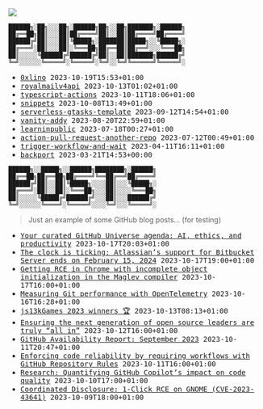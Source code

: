 <img src="https://github-profile-trophy.vercel.app/?username=0xlino&theme=onedark"/>

```
██████╗░██╗░░░██╗░██████╗██╗░░██╗███████╗░██████╗
██╔══██╗██║░░░██║██╔════╝██║░░██║██╔════╝██╔════╝
██████╔╝██║░░░██║╚█████╗░███████║█████╗░░╚█████╗░
██╔═══╝░██║░░░██║░╚═══██╗██╔══██║██╔══╝░░░╚═══██╗
██║░░░░░╚██████╔╝██████╔╝██║░░██║███████╗██████╔╝
╚═╝░░░░░░╚═════╝░╚═════╝░╚═╝░░╚═╝╚══════╝╚═════╝░
```

<!-- PUSHES:START -->

- <samp>[0xlino](https://github.com/0xlino/0xlino) <kbd>2023-10-19T15:53+01:00</kbd></samp>
- <samp>[royalmailv4api](https://github.com/0xlino/royalmailv4api) <kbd>2023-10-13T01:02+01:00</kbd></samp>
- <samp>[typescript-actions](https://github.com/0xlino/typescript-actions) <kbd>2023-10-11T18:06+01:00</kbd></samp>
- <samp>[snippets](https://github.com/0xlino/snippets) <kbd>2023-10-08T13:49+01:00</kbd></samp>
- <samp>[serverless-gtasks-template](https://github.com/0xlino/serverless-gtasks-template) <kbd>2023-09-12T14:54+01:00</kbd></samp>
- <samp>[vanity-addy](https://github.com/0xlino/vanity-addy) <kbd>2023-08-20T22:59+01:00</kbd></samp>
- <samp>[learninpublic](https://github.com/0xlino/learninpublic) <kbd>2023-07-18T00:27+01:00</kbd></samp>
- <samp>[action-pull-request-another-repo](https://github.com/0xlino/action-pull-request-another-repo) <kbd>2023-07-12T00:49+01:00</kbd></samp>
- <samp>[trigger-workflow-and-wait](https://github.com/0xlino/trigger-workflow-and-wait) <kbd>2023-04-11T16:11+01:00</kbd></samp>
- <samp>[backport](https://github.com/0xlino/backport) <kbd>2023-03-21T14:53+00:00</kbd></samp>

<!-- PUSHES:END -->

```
██████╗░░█████╗░░██████╗████████╗░██████╗
██╔══██╗██╔══██╗██╔════╝╚══██╔══╝██╔════╝
██████╔╝██║░░██║╚█████╗░░░░██║░░░╚█████╗░
██╔═══╝░██║░░██║░╚═══██╗░░░██║░░░░╚═══██╗
██║░░░░░╚█████╔╝██████╔╝░░░██║░░░██████╔╝
╚═╝░░░░░░╚════╝░╚═════╝░░░░╚═╝░░░╚═════╝░
```

> Just an example of some GitHub blog posts... (for testing)

<!-- POSTS:START -->

- <samp>[Your curated GitHub Universe agenda: AI, ethics, and productivity](https://github.blog/2023-10-17-your-curated-github-universe-agenda-ai-ethics-and-productivity/) <kbd>2023-10-17T20:03+01:00</kbd></samp>
- <samp>[The clock is ticking: Atlassian’s support for Bitbucket Server ends on February 15, 2024](https://github.blog/2023-10-17-the-clock-is-ticking-atlassians-support-for-bitbucket-server-ends-on-february-15-2024/) <kbd>2023-10-17T19:00+01:00</kbd></samp>
- <samp>[Getting RCE in Chrome with incomplete object initialization in the Maglev compiler](https://github.blog/2023-10-17-getting-rce-in-chrome-with-incomplete-object-initialization-in-the-maglev-compiler/) <kbd>2023-10-17T16:00+01:00</kbd></samp>
- <samp>[Measuring Git performance with OpenTelemetry](https://github.blog/2023-10-16-measuring-git-performance-with-opentelemetry/) <kbd>2023-10-16T16:28+01:00</kbd></samp>
- <samp>[js13kGames 2023 winners 🏆](https://github.blog/2023-10-13-js13k-2023-winners/) <kbd>2023-10-13T08:13+01:00</kbd></samp>
- <samp>[Ensuring the next generation of open source leaders are truly &#8220;all in&#8221;](https://github.blog/2023-10-12-ensuring-the-next-generation-of-open-source-leaders-are-truly-all-in/) <kbd>2023-10-12T16:00+01:00</kbd></samp>
- <samp>[GitHub Availability Report: September 2023](https://github.blog/2023-10-11-github-availability-report-september-2023/) <kbd>2023-10-11T20:47+01:00</kbd></samp>
- <samp>[Enforcing code reliability by requiring workflows with GitHub Repository Rules](https://github.blog/2023-10-11-enforcing-code-reliability-by-requiring-workflows-with-github-repository-rules/) <kbd>2023-10-11T16:00+01:00</kbd></samp>
- <samp>[Research: Quantifying GitHub Copilot’s impact on code quality](https://github.blog/2023-10-10-research-quantifying-github-copilots-impact-on-code-quality/) <kbd>2023-10-10T17:00+01:00</kbd></samp>
- <samp>[Coordinated Disclosure: 1-Click RCE on GNOME (CVE-2023-43641)](https://github.blog/2023-10-09-coordinated-disclosure-1-click-rce-on-gnome-cve-2023-43641/) <kbd>2023-10-09T18:00+01:00</kbd></samp>

<!-- POSTS:END -->
